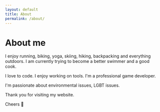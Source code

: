 ```yaml
---
layout: default
title: About
permalink: /about/
---
```


# About me

I enjoy running, biking, yoga, skiing, hiking, backpacking and everything outdoors. I am currently trying to become a better swimmer and a good cook.

I love to code. I enjoy working on tools. I'm a professional game developer.

I'm passionate about environmental issues, LGBT issues.

Thank you for visiting my website.

Cheers 🍻
